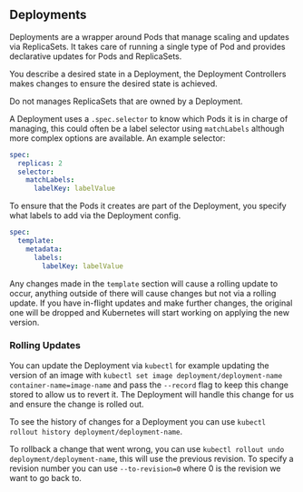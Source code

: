 ## Deployments

Deployments are a wrapper around Pods that manage scaling and updates via ReplicaSets. It takes care of running a single type of Pod and provides declarative updates for Pods and ReplicaSets.

You describe a desired state in a Deployment, the Deployment Controllers makes changes to ensure the desired state is achieved.

Do not manages ReplicaSets that are owned by a Deployment.

A Deployment uses a `.spec.selector` to know which Pods it is in charge of managing, this could often be a label selector using `matchLabels` although more complex options are available. An example selector:

```yaml
spec:
  replicas: 2
  selector:
    matchLabels:
      labelKey: labelValue
```

To ensure that the Pods it creates are part of the Deployment, you specify what labels to add via the Deployment config.

```yaml
spec:
  template:
    metadata:
      labels:
        labelKey: labelValue
```

Any changes made in the `template` section will cause a rolling update to occur, anything outside of there will cause changes but not via a rolling update. If you have in-flight updates and make further changes, the original one will be dropped and Kubernetes will start working on applying the new version.

### Rolling Updates

You can update the Deployment via `kubectl` for example updating the version of an image with `kubectl set image deployment/deployment-name container-name=image-name` and pass the `--record` flag to keep this change stored to allow us to revert it. The Deployment will handle this change for us and ensure the change is rolled out.

To see the history of changes for a Deployment you can use `kubectl rollout history deployment/deployment-name`.

To rollback a change that went wrong, you can use `kubectl rollout undo deployment/deployment-name`, this will use the previous revision. To specify a revision number you can use `--to-revision=0` where 0 is the revision we want to go back to.
